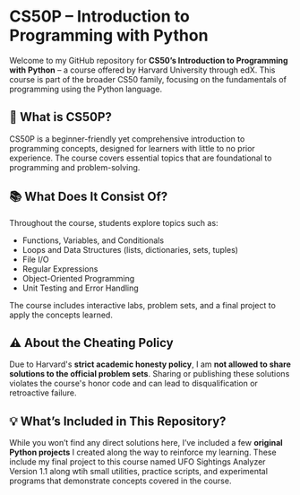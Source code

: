 # CS50P – Introduction to Programming with Python

Welcome to my GitHub repository for **CS50’s Introduction to Programming with Python** – a course offered by Harvard University through edX. This course is part of the broader CS50 family, focusing on the fundamentals of programming using the Python language.

## 🧠 What is CS50P?

CS50P is a beginner-friendly yet comprehensive introduction to programming concepts, designed for learners with little to no prior experience. The course covers essential topics that are foundational to programming and problem-solving.

## 📚 What Does It Consist Of?

Throughout the course, students explore topics such as:

- Functions, Variables, and Conditionals  
- Loops and Data Structures (lists, dictionaries, sets, tuples)  
- File I/O
- Regular Expressions  
- Object-Oriented Programming  
- Unit Testing and Error Handling    

The course includes interactive labs, problem sets, and a final project to apply the concepts learned.

## ⚠️ About the Cheating Policy

Due to Harvard's **strict academic honesty policy**, I am **not allowed to share solutions to the official problem sets**. Sharing or publishing these solutions violates the course's honor code and can lead to disqualification or retroactive failure.

## 💡 What’s Included in This Repository?

While you won’t find any direct solutions here, I’ve included a few **original Python projects** I created along the way to reinforce my learning. These include my final project to this course named UFO Sightings Analyzer Version 1.1 along wtih small utilities, practice scripts, and experimental programs that demonstrate concepts covered in the course.
